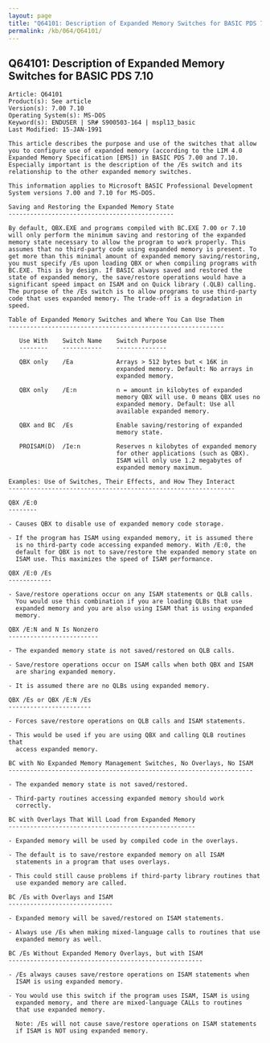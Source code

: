 ```yaml
---
layout: page
title: "Q64101: Description of Expanded Memory Switches for BASIC PDS 7.10"
permalink: /kb/064/Q64101/
---
```


## Q64101: Description of Expanded Memory Switches for BASIC PDS 7.10

	Article: Q64101
	Product(s): See article
	Version(s): 7.00 7.10
	Operating System(s): MS-DOS
	Keyword(s): ENDUSER | SR# S900503-164 | mspl13_basic
	Last Modified: 15-JAN-1991
	
	This article describes the purpose and use of the switches that allow
	you to configure use of expanded memory (according to the LIM 4.0
	Expanded Memory Specification [EMS]) in BASIC PDS 7.00 and 7.10.
	Especially important is the description of the /Es switch and its
	relationship to the other expanded memory switches.
	
	This information applies to Microsoft BASIC Professional Development
	System versions 7.00 and 7.10 for MS-DOS.
	
	Saving and Restoring the Expanded Memory State
	----------------------------------------------
	
	By default, QBX.EXE and programs compiled with BC.EXE 7.00 or 7.10
	will only perform the minimum saving and restoring of the expanded
	memory state necessary to allow the program to work properly. This
	assumes that no third-party code using expanded memory is present. To
	get more than this minimal amount of expanded memory saving/restoring,
	you must specify /Es upon loading QBX or when compiling programs with
	BC.EXE. This is by design. If BASIC always saved and restored the
	state of expanded memory, the save/restore operations would have a
	significant speed impact on ISAM and on Quick library (.QLB) calling.
	The purpose of the /Es switch is to allow programs to use third-party
	code that uses expanded memory. The trade-off is a degradation in
	speed.
	
	Table of Expanded Memory Switches and Where You Can Use Them
	------------------------------------------------------------
	
	   Use With    Switch Name    Switch Purpose
	   --------    -----------    --------------
	
	   QBX only    /Ea            Arrays > 512 bytes but < 16K in
	                              expanded memory. Default: No arrays in
	                              expanded memory.
	
	   QBX only    /E:n           n = amount in kilobytes of expanded
	                              memory QBX will use. 0 means QBX uses no
	                              expanded memory. Default: Use all
	                              available expanded memory.
	
	   QBX and BC  /Es            Enable saving/restoring of expanded
	                              memory state.
	
	   PROISAM(D)  /Ie:n          Reserves n kilobytes of expanded memory
	                              for other applications (such as QBX).
	                              ISAM will only use 1.2 megabytes of
	                              expanded memory maximum.
	
	Examples: Use of Switches, Their Effects, and How They Interact
	---------------------------------------------------------------
	
	QBX /E:0
	--------
	
	- Causes QBX to disable use of expanded memory code storage.
	
	- If the program has ISAM using expanded memory, it is assumed there
	  is no third-party code accessing expanded memory. With /E:0, the
	  default for QBX is not to save/restore the expanded memory state on
	  ISAM use. This maximizes the speed of ISAM performance.
	
	QBX /E:0 /Es
	------------
	
	- Save/restore operations occur on any ISAM statements or QLB calls.
	  You would use this combination if you are loading QLBs that use
	  expanded memory and you are also using ISAM that is using expanded
	  memory.
	
	QBX /E:N and N Is Nonzero
	-------------------------
	
	- The expanded memory state is not saved/restored on QLB calls.
	
	- Save/restore operations occur on ISAM calls when both QBX and ISAM
	  are sharing expanded memory.
	
	- It is assumed there are no QLBs using expanded memory.
	
	QBX /Es or QBX /E:N /Es
	-----------------------
	
	- Forces save/restore operations on QLB calls and ISAM statements.
	
	- This would be used if you are using QBX and calling QLB routines that
	  access expanded memory.
	
	BC with No Expanded Memory Management Switches, No Overlays, No ISAM
	--------------------------------------------------------------------
	
	- The expanded memory state is not saved/restored.
	
	- Third-party routines accessing expanded memory should work
	  correctly.
	
	BC with Overlays That Will Load from Expanded Memory
	----------------------------------------------------
	
	- Expanded memory will be used by compiled code in the overlays.
	
	- The default is to save/restore expanded memory on all ISAM
	  statements in a program that uses overlays.
	
	- This could still cause problems if third-party library routines that
	  use expanded memory are called.
	
	BC /Es with Overlays and ISAM
	-----------------------------
	
	- Expanded memory will be saved/restored on ISAM statements.
	
	- Always use /Es when making mixed-language calls to routines that use
	  expanded memory as well.
	
	BC /Es Without Expanded Memory Overlays, but with ISAM
	------------------------------------------------------
	
	- /Es always causes save/restore operations on ISAM statements when
	  ISAM is using expanded memory.
	
	- You would use this switch if the program uses ISAM, ISAM is using
	  expanded memory, and there are mixed-language CALLs to routines
	  that use expanded memory.
	
	  Note: /Es will not cause save/restore operations on ISAM statements
	  if ISAM is NOT using expanded memory.
